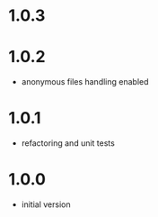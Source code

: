 # 1.0.3

# 1.0.2
- anonymous files handling enabled

# 1.0.1
- refactoring and unit tests

# 1.0.0
- initial version

